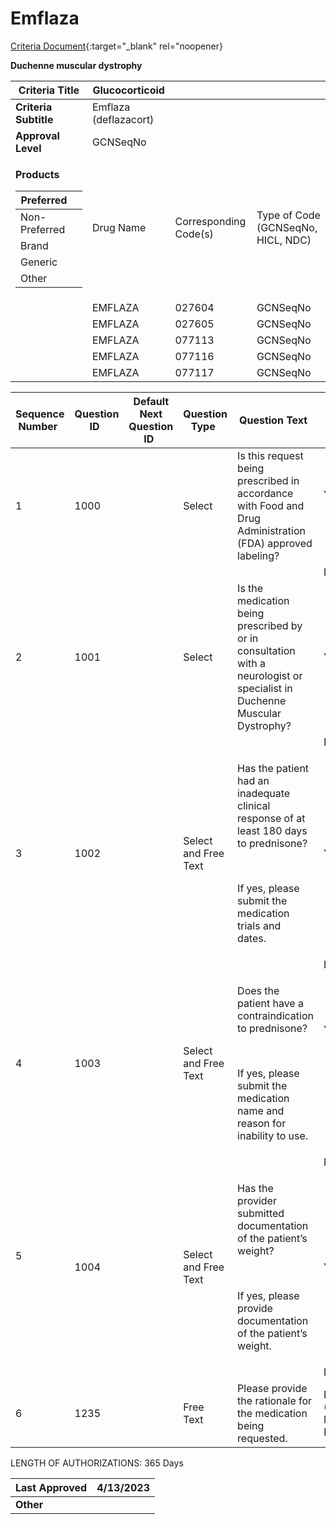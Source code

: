 # Emflaza

[Criteria Document](https://mygainwell-my.sharepoint.com/:w:/g/personal/kaelyn_dobbins_gainwelltechnologies_com/EUzlSBkKRwtFko3GuqjuaUMBCFzcjz1AdtZnepAEFE5YZw?e=ogpzYW){:target="_blank" rel="noopener}

**Duchenne muscular dystrophy**

<table>
<thead>
<tr class="header">
<th><strong>Criteria Title</strong></th>
<th>Glucocorticoid</th>
<th></th>
<th></th>
</tr>
</thead>
<tbody>
<tr class="odd">
<td><strong>Criteria Subtitle</strong></td>
<td>Emflaza (deflazacort)</td>
<td></td>
<td></td>
</tr>
<tr class="even">
<td><strong>Approval Level</strong></td>
<td>GCNSeqNo</td>
<td></td>
<td></td>
</tr>
<tr class="odd">
<td><p><strong>Products</strong></p>
<table>
<thead>
<tr class="header">
<th>Preferred</th>
<th></th>
</tr>
</thead>
<tbody>
<tr class="odd">
<td>Non-Preferred</td>
<td></td>
</tr>
<tr class="even">
<td>Brand</td>
<td></td>
</tr>
<tr class="odd">
<td>Generic</td>
<td></td>
</tr>
<tr class="even">
<td>Other</td>
<td></td>
</tr>
</tbody>
</table></td>
<td>Drug Name</td>
<td>Corresponding Code(s)</td>
<td>Type of Code (GCNSeqNo, HICL, NDC)</td>
</tr>
<tr class="even">
<td></td>
<td>EMFLAZA</td>
<td>027604</td>
<td>GCNSeqNo</td>
</tr>
<tr class="odd">
<td></td>
<td>EMFLAZA</td>
<td>027605</td>
<td>GCNSeqNo</td>
</tr>
<tr class="even">
<td></td>
<td>EMFLAZA</td>
<td>077113</td>
<td>GCNSeqNo</td>
</tr>
<tr class="odd">
<td></td>
<td>EMFLAZA</td>
<td>077116</td>
<td>GCNSeqNo</td>
</tr>
<tr class="even">
<td></td>
<td>EMFLAZA</td>
<td>077117</td>
<td>GCNSeqNo</td>
</tr>
</tbody>
</table>

<table>
<thead>
<tr class="header">
<th><strong>Sequence Number</strong>  </th>
<th><strong>Question ID</strong>  </th>
<th><strong>Default Next Question ID</strong>  </th>
<th><strong>Question Type</strong>  </th>
<th><strong>Question Text</strong>  </th>
<th><strong>Choice Text</strong>  </th>
<th><strong>Next Question ID</strong>  </th>
</tr>
</thead>
<tbody>
<tr class="odd">
<td>1 </td>
<td>1000 </td>
<td> </td>
<td>Select </td>
<td>Is this request being prescribed in accordance with Food and Drug Administration (FDA) approved labeling? </td>
<td><p>Y </p>
<p> </p></td>
<td>1001 </td>
</tr>
<tr class="even">
<td></td>
<td></td>
<td></td>
<td></td>
<td></td>
<td>N </td>
<td>1235 </td>
</tr>
<tr class="odd">
<td>2 </td>
<td>1001 </td>
<td> </td>
<td>Select  </td>
<td>Is the medication being prescribed by or in consultation with a neurologist or specialist in Duchenne Muscular Dystrophy? </td>
<td>Y  </td>
<td>1002 </td>
</tr>
<tr class="even">
<td></td>
<td></td>
<td></td>
<td></td>
<td></td>
<td>N  </td>
<td>1235 </td>
</tr>
<tr class="odd">
<td>3 </td>
<td>1002 </td>
<td> </td>
<td>Select and Free Text  </td>
<td><p>Has the patient had an inadequate clinical response of at least 180 days to prednisone? </p>
<p> </p>
<p>If yes, please submit the medication trials and dates. </p></td>
<td>Y  </td>
<td>1004 </td>
</tr>
<tr class="even">
<td></td>
<td></td>
<td></td>
<td></td>
<td></td>
<td>N  </td>
<td>1003 </td>
</tr>
<tr class="odd">
<td>4 </td>
<td>1003 </td>
<td> </td>
<td>Select and Free Text  </td>
<td><p>Does the patient have a contraindication to prednisone?  </p>
<p> </p>
<p>If yes, please submit the medication name and reason for inability to use.  </p></td>
<td><p>Y </p>
<p> </p>
<p> </p>
<p> </p></td>
<td>1004 </td>
</tr>
<tr class="even">
<td></td>
<td></td>
<td></td>
<td></td>
<td></td>
<td>N </td>
<td>1235 </td>
</tr>
<tr class="odd">
<td><p>5 </p>
<p> </p></td>
<td>1004 </td>
<td> </td>
<td>Select and Free Text </td>
<td><p>Has the provider submitted documentation of the patient’s weight?  </p>
<p> </p>
<p>If yes, please provide documentation of the patient’s weight. </p></td>
<td>Y  </td>
<td>END (Pending Manual Review) </td>
</tr>
<tr class="even">
<td></td>
<td></td>
<td></td>
<td></td>
<td></td>
<td>N  </td>
<td>1235 </td>
</tr>
<tr class="odd">
<td>6 </td>
<td>1235 </td>
<td> </td>
<td>Free Text </td>
<td>Please provide the rationale for the medication being requested.  </td>
<td>END (Pending Manual Review) </td>
<td></td>
</tr>
</tbody>
</table>

LENGTH OF AUTHORIZATIONS: 365 Days

| **Last Approved** | 4/13/2023 |
| ----------------- | --------- |
| **Other**         |           |
